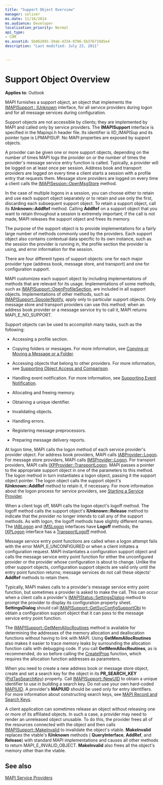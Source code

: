 ```yaml
---
title: "Support Object Overview"
manager: soliver
ms.date: 11/16/2014
ms.audience: Developer
localization_priority: Normal
api_type:
- COM
ms.assetid: 5b062891-39ab-4334-9706-5b376719d5e4
description: "Last modified: July 23, 2011"
 
 
---
```


# Support Object Overview

  
  
**Applies to**: Outlook 
  
MAPI furnishes a support object, an object that implements the [IMAPISupport : IUnknown](imapisupportiunknown.md) interface, for all service providers during logon and for all message services during configuration. 
  
Support objects are not accessible by clients; they are implemented by MAPI and called only by service providers. The **IMAPISupport** interface is specified in the Mapispi.h header file. Its identifier is IID_IMAPISup and its pointer type is LPMAPISUP. No MAPI properties are exposed by support objects. 
  
A provider can be given one or more support objects, depending on the number of times MAPI logs the provider on or the number of times the provider's message service entry function is called. Typically, a provider will be logged on at least once per session. Address book and transport providers are logged on every time a client starts a session with a profile entry that requests them. Message store providers are logged on every time a client calls the [IMAPISession::OpenMsgStore](imapisession-openmsgstore.md) method. 
  
In the case of multiple logons in a session, you can choose either to retain and use each support object separately or to retain and use only the first, discarding each subsequent support object. To retain a support object, call its **IUnknown::AddRef** method. Calling **AddRef** on a support object that you want to retain throughout a session is extremely important; if the call is not made, MAPI releases the support object and frees its memory. 
  
The purpose of the support object is to provide implementations for a fairly large number of methods commonly used by the providers. Each support object also contains contextual data specific to its own instance, such as the session the provider is running in, the profile section the provider is using, and error information for the session. 
  
There are four different types of support objects: one for each major provider type (address book, message store, and transport) and one for configuration support. 
  
MAPI customizes each support object by including implementations of methods that are relevant for its usage. Implementations of some methods, such as [IMAPISupport::OpenProfileSection](imapisupport-openprofilesection.md), are included in all support objects. Implementations of other methods, such as [IMAPISupport::SpoolerNotify](imapisupport-spoolernotify.md), apply only to particular support objects. Only message store and transport providers can use this method; when an address book provider or a message service try to call it, MAPI returns MAPI_E_NO_SUPPORT.
  
Support objects can be used to accomplish many tasks, such as the following:
  
- Accessing a profile section.
    
- Copying folders or messages. For more information, see [Copying or Moving a Message or a Folder](copying-or-moving-a-message-or-a-folder.md).
    
- Accessing objects that belong to other providers. For more information, see [Supporting Object Access and Comparison](supporting-object-access-and-comparison.md). 
    
- Handling event notification. For more information, see [Supporting Event Notification](supporting-event-notification.md).
    
- Allocating and freeing memory.
    
- Obtaining a unique identifier.
    
- Invalidating objects.
    
- Handling errors.
    
- Registering message preprocessors. 
    
- Preparing message delivery reports. 
    
At logon time, MAPI calls the logon method of each service provider's provider object. For address book providers, MAPI calls [IABProvider::Logon](iabprovider-logon.md). For message store providers, MAPI calls [IMSProvider::Logon](imsprovider-logon.md). For transport providers, MAPI calls [IXPProvider::TransportLogon](ixpprovider-transportlogon.md). MAPI passes a pointer to the appropriate support object in one of the parameters to this method. The logon method in turn instantiates a logon object, passing it the support object pointer. The logon object calls the support object's **IUnknown::AddRef** method to retain it, if necessary. For more information about the logon process for service providers, see [Starting a Service Provider](starting-a-service-provider.md).
  
When a client logs off, MAPI calls the logon object's logoff method. The logoff method calls the support object's **IUnknown::Release** method to indicate that the provider no longer intends to call any of the support methods. As with logon, the logoff methods have slightly different names. The [IABLogon](iablogoniunknown.md) and [IMSLogon](imslogoniunknown.md) interfaces have **Logoff** methods; the [IXPLogon](ixplogoniunknown.md) interface has a [TransportLogoff](ixplogon-transportlogoff.md) method. 
  
Message service entry point functions are called when a logon attempt fails with the error MAPI_E_UNCONFIGURED or when a client initiates a configuration request. MAPI instantiates a configuration support object and calls the message service entry point function for either the unconfigured provider or the provider whose configuration is about to change. Unlike the other support objects, configuration support objects are valid only until the entry point function returns; message services do not call these objects' **AddRef** methods to retain them. 
  
Typically, MAPI makes calls to a provider's message service entry point function, but sometimes a provider is asked to make the call. This can occur when a client calls a provider's [IMAPIStatus::SettingsDialog](imapistatus-settingsdialog.md) method to prompt the provider to display its configuration property sheet. **SettingsDialog** should call [IMAPISupport::GetSvcConfigSupportObj](imapisupport-getsvcconfigsupportobj.md) to obtain a configuration support object that it can pass to the message service entry point function. 
  
The [IMAPISupport::GetMemAllocRoutines](imapisupport-getmemallocroutines.md) method is available for determining the addresses of the memory allocation and deallocation functions without having to link with MAPI. Using **GetMemAllocRoutines** also makes it easier to trace memory leaks by surrounding the allocation function calls with debugging code. If you call **GetMemAllocRoutines**, as is recommended, do so before calling the [CreateIProp](createiprop.md) function, which requires the allocation function addresses as parameters. 
  
When you need to create a new address book or message store object, create and set a search key for the object in its **PR_SEARCH_KEY** ([PidTagSearchKey](pidtagsearchkey-canonical-property.md)) property. Call [IMAPISupport::NewUID](imapisupport-newuid.md) to obtain a unique identifier to use in building a search key. Do not use your own hard-coded [MAPIUID](mapiuid.md). A provider's **MAPIUID** should be used only for entry identifiers. For more information about constructing search keys, see [MAPI Record and Search Keys](mapi-record-and-search-keys.md).
  
A client application can sometimes release an object without releasing one or more of its affiliated objects. In such a case, a provider may need to render an unreleased object unusable. To do this, the provider frees all of the resources connected with the object and then calls [IMAPISupport::MakeInvalid](imapisupport-makeinvalid.md) to invalidate the object's vtable. **MakeInvalid** replaces the vtable's **IUnknown** methods ( **QueryInterface**, **AddRef**, and **Release**) with standard MAPI implementations and causes all other methods to return MAPI_E_INVALID_OBJECT. **MakeInvalid** also frees all the object's memory other than the vtable. 
  
## See also



[MAPI Service Providers](mapi-service-providers.md)

